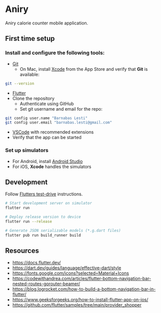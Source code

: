 # Aniry

Aniry calorie counter mobile application.

## First time setup
### Install and configure the following tools:
- [Git](https://git-scm.com/downloads)
  - On Mac, install [Xcode](https://developer.apple.com/xcode/) from the App Store and verify that **Git** is available:
```bash
git --version
```
- [Flutter](https://docs.flutter.dev/get-started/install)
- Clone the repository
  - Authenticate using GitHub
  - Set git username and email for the repo:
```bash
git config user.name "Barnabas Lesti"
git config user.email "barnabas.lesti@gmail.com"
```
- [VSCode](https://code.visualstudio.com/download) with recommended extensions
- Verify that the app can be started

### Set up simulators
  - For Android, install [Android Studio](https://developer.android.com/studio)
  - For iOS, **Xcode** handles the simulators

## Development
Follow [Flutters test-drive](https://docs.flutter.dev/get-started/test-drive) instructions.


```bash
# Start development server on simulator
flutter run

# Deploy release version to device
flutter run --release

# Generate JSON serializable models (*.g.dart files)
flutter pub run build_runner build
```

## Resources
- https://docs.flutter.dev/
- https://dart.dev/guides/language/effective-dart/style
- https://fonts.google.com/icons?selected=Material+Icons
- https://codewithandrea.com/articles/flutter-bottom-navigation-bar-nested-routes-gorouter-beamer/
- https://blog.logrocket.com/how-to-build-a-bottom-navigation-bar-in-flutter/
- https://www.geeksforgeeks.org/how-to-install-flutter-app-on-ios/
- https://github.com/flutter/samples/tree/main/provider_shopper

